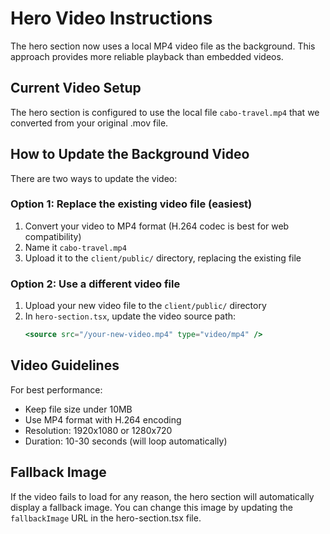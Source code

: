 # Hero Video Instructions

The hero section now uses a local MP4 video file as the background. This approach provides more reliable playback than embedded videos.

## Current Video Setup

The hero section is configured to use the local file `cabo-travel.mp4` that we converted from your original .mov file.

## How to Update the Background Video

There are two ways to update the video:

### Option 1: Replace the existing video file (easiest)

1. Convert your video to MP4 format (H.264 codec is best for web compatibility)
2. Name it `cabo-travel.mp4`
3. Upload it to the `client/public/` directory, replacing the existing file

### Option 2: Use a different video file

1. Upload your new video file to the `client/public/` directory
2. In `hero-section.tsx`, update the video source path:
   ```jsx
   <source src="/your-new-video.mp4" type="video/mp4" />
   ```

## Video Guidelines

For best performance:
- Keep file size under 10MB 
- Use MP4 format with H.264 encoding
- Resolution: 1920x1080 or 1280x720
- Duration: 10-30 seconds (will loop automatically)

## Fallback Image

If the video fails to load for any reason, the hero section will automatically display a fallback image. You can change this image by updating the `fallbackImage` URL in the hero-section.tsx file.